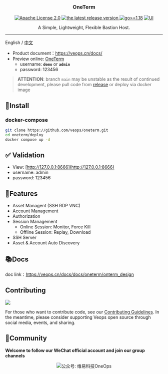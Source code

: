 <h3 align="center">OneTerm</h3>

<p align="center">
  <a href="https://github.com/veops/oneterm/blob/main/LICENSE"><img src="https://img.shields.io/github/license/veops/oneterm" alt="Apache License 2.0"></a>
  <a href="https://github.com/veops/oneterm/releases">
    <img alt="the latest release version" src="https://img.shields.io/github/v/release/veops/oneterm?color=75C1C4&include_prereleases&label=Release&logo=github&logoColor=white">
  </a>
  <a href=""><img src="https://img.shields.io/badge/Go-%3E%3D%201.18-%23007d9c" alt="go>=1.18"></a>
  <a href="https:https://github.com/sendya/ant-design-pro-vue"><img src="https://img.shields.io/badge/UI-Ant%20Design%20Pro%20Vue-brightgreen" alt="UI"></a>
</p>

<p align="center">
 A Simple, Lightweight, Flexible Bastion Host.
</p>


---
English / [中文](README_cn.md)
- Product document：https://veops.cn/docs/
- Preview online: <a href="https://term.veops.cn/oneterm/workstation" target="_blank">OneTerm</a>
   - username: **`demo`**   or   **`admin`**
   - password: 123456

> **ATTENTION**: branch `main` may be unstable as the result of continued development, please pull code from [release](https://github.com/veops/oneterm/releases) or deploy via docker image

## 🚀Install

### docker-compose

```bash
git clone https://github.com/veops/oneterm.git
cd oneterm/deploy
docker compose up -d
```

## ✅ Validation

- View: [http://127.0.0.1:8666](http://127.0.0.1:8666)
- username: admin
- password: 123456


## 🎯Features

- Asset Managent (SSH RDP VNC)
- Account Management
- Authorization
- Session Management
  - Online Session: Monitor, Force Kill
  - Offline Session: Replay, Download
- SSH Server
- Asset & Account Auto Discovery


## 📚Docs

doc link：https://veops.cn/docs/docs/oneterm/onterm_design

## Contributing

<a href="https://github.com/veops/oneterm/graphs/contributors">
  <img src="https://contrib.rocks/image?repo=veops/oneterm" />
</a>

For those who want to contribute code, see our [Contributing Guidelines](CONTRIBUTING.md).
In the meantime, please consider supporting Veops open source through social media, events, and sharing.

## 🤝Community

**Welcome to follow our WeChat official account and join our group channels**

<p align="center">
  <img src="docs/images/wechat.png" alt="公众号: 维易科技OneOps" />
</p>